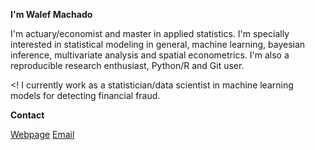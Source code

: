 
**I'm Walef Machado** 

I'm actuary/economist and master in applied statistics. I'm specially interested in statistical modeling in general, machine learning, bayesian inference, multivariate analysis and spatial econometrics. I'm also a reproducible research enthusiast, Python/R and Git user. 

<!
I currently work as a statistician/data scientist in machine learning models for detecting financial fraud.
>
 
**Contact** 

[Webpage](https://walefmachado.github.io)
[Email](mailto:walefm2@gmail.com)  

<br/>
<!
![Github Stats](https://github-readme-stats.vercel.app/api?username=walefmachado&count_private=true&show_icons=true&include_all_commits=true)
![Top Langs](https://github-readme-stats.vercel.app/api/top-langs/?username=walefmachado&hide=TeX&layout=compact)
>
